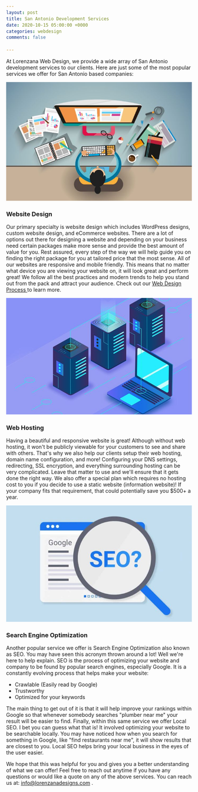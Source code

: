 ```yaml
---
layout: post
title: San Antonio Development Services
date: 2020-10-15 05:00:00 +0000
categories: webdesign
comments: false

---
```

At Lorenzana Web Design, we provide a wide array of San Antonio development services to our clients. Here are just some of the most popular services we offer for San Antonio based companies:

![](/uploads/why-web-design-is-a-good-career-choice.jpg)

### Website Design

Our primary specialty is website design which includes WordPress designs, custom website design, and eCommerce websites. There are a lot of options out there for designing a website and depending on your business need certain packages make more sense and provide the best amount of value for you. Rest assured, every step of the way we will help guide you on finding the right package for you at tailored price that the most sense. All of our websites are responsive and mobile friendly. This means that no matter what device you are viewing your website on, it will look great and perform great! We follow all the best practices and modern trends to help you stand out from the pack and attract your audience. Check out our [Web Design Process ](https://www.lorenzanadesigns.com/our-process "web-design-process")to learn more.

![](/uploads/web-hosting-trends.jpg)

### Web Hosting

Having a beautiful and responsive website is great! Although without web hosting, it won't be publicly viewable for your customers to see and share with others. That's why we also help our clients setup their web hosting, domain name configuration, and more! Configuring your DNS settings, redirecting, SSL encryption, and everything surrounding hosting can be very complicated. Leave that matter to use and we'll ensure that it gets done the right way. We also offer a special plan which requires no hosting cost to you if you decide to use a static website (information website)! If your company fits that requirement, that could potentially save you $500+ a year. 

![](/uploads/what-is-seo-moss-technologies-1080x675.jpg)

### Search Engine Optimization

Another popular service we offer is Search Engine Optimization also known as SEO. You may have seen this acronym thrown around a lot! Well we're here to help explain. SEO is the process of optimizing your website and company to be found by popular search engines, especially Google. It is a constantly evolving process that helps make your website:

* Crawlable (Easily read by Google)
* Trustworthy
* Optimized for your keywords

The main thing to get out of it is that it will help improve your rankings within Google so that whenever somebody searches "plumber near me" your result will be easier to find. Finally, within this same service we offer Local SEO. I bet you can guess what that is! It involved optimizing your website to be searchable locally. You may have noticed how when you search for something in Google, like "find restaurants near me", it will show results that are closest to you. Local SEO helps bring your local business in the eyes of the user easier.

We hope that this was helpful for you and gives you a better understanding of what we can offer! Feel free to reach out anytime if you have any questions or would like a quote on any of the above services. You can reach us at: info@lorenzanadesigns.com .